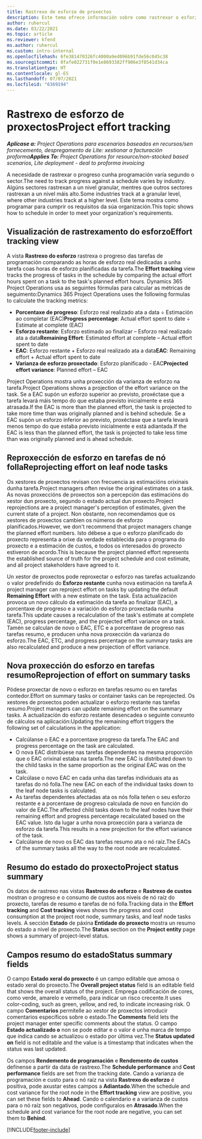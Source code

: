```yaml
---
title: Rastrexo de esforzo de proxectos
description: Este tema ofrece información sobre como rastrexar o esforzo do proxecto e o progreso do traballo.
author: ruhercul
ms.date: 03/22/2021
ms.topic: article
ms.reviewer: kfend
ms.author: ruhercul
ms.custom: intro-internal
ms.openlocfilehash: 6fe381470326fc4000a9ed096b91fde56c045c38
ms.sourcegitcommit: 0fafe022731f0e1e8693382ff906e3f8541d34ca
ms.translationtype: HT
ms.contentlocale: gl-ES
ms.lasthandoff: 07/07/2021
ms.locfileid: "6369194"
---
```

# <a name="project-effort-tracking"></a><span data-ttu-id="4ed91-103">Rastrexo de esforzo de proxectos</span><span class="sxs-lookup"><span data-stu-id="4ed91-103">Project effort tracking</span></span>

<span data-ttu-id="4ed91-104">_**Aplícase a:** Project Operations para escenarios baseados en recursos/sen fornecemento, despregamento de Lite: xestionar a facturación proforma_</span><span class="sxs-lookup"><span data-stu-id="4ed91-104">_**Applies To:** Project Operations for resource/non-stocked based scenarios, Lite deployment - deal to proforma invoicing_</span></span>

<span data-ttu-id="4ed91-105">A necesidade de rastrexar o progreso cunha programación varía segundo o sector.</span><span class="sxs-lookup"><span data-stu-id="4ed91-105">The need to track progress against a schedule varies by industry.</span></span> <span data-ttu-id="4ed91-106">Algúns sectores rastrexan a un nivel granular, mentres que outros sectores rastrexan a un nivel máis alto.</span><span class="sxs-lookup"><span data-stu-id="4ed91-106">Some industries track at a granular level, where other industries track at a higher level.</span></span> <span data-ttu-id="4ed91-107">Este tema mostra como programar para cumprir os requisitos da súa organización.</span><span class="sxs-lookup"><span data-stu-id="4ed91-107">This topic shows how to schedule in order to meet your organization's requirements.</span></span>

## <a name="effort-tracking-view"></a><span data-ttu-id="4ed91-108">Visualización de rastrexamento do esforzo</span><span class="sxs-lookup"><span data-stu-id="4ed91-108">Effort tracking view</span></span>

<span data-ttu-id="4ed91-109">A vista **Rastrexo do esforzo** rastrexa o progreso das tarefas de programación comparando as horas de esforzo real dedicadas a unha tarefa coas horas de esforzo planificadas da tarefa.</span><span class="sxs-lookup"><span data-stu-id="4ed91-109">The **Effort tracking** view tracks the progress of tasks in the schedule by comparing the actual effort hours spent on a task to the task's planned effort hours.</span></span> <span data-ttu-id="4ed91-110">Dynamics 365 Project Operations usa as seguintes fórmulas para calcular as métricas de seguimento:</span><span class="sxs-lookup"><span data-stu-id="4ed91-110">Dynamics 365 Project Operations uses the following formulas to calculate the tracking metrics:</span></span>

- <span data-ttu-id="4ed91-111">**Porcentaxe de progreso**: Esforzo real realizado ata a data ÷ Estimación ao completar (EAC)</span><span class="sxs-lookup"><span data-stu-id="4ed91-111">**Progress percentage**: Actual effort spent to date ÷ Estimate at complete (EAC)</span></span> 
- <span data-ttu-id="4ed91-112">**Esforzo restante**: Esforzo estimado ao finalizar – Esforzo real realizado ata a data</span><span class="sxs-lookup"><span data-stu-id="4ed91-112">**Remaining Effort**: Estimated effort at complete – Actual effort spent to date</span></span> 
- <span data-ttu-id="4ed91-113">**EAC**: Esforzo restante + Esforzo real realizado ata a data</span><span class="sxs-lookup"><span data-stu-id="4ed91-113">**EAC**: Remaining effort + Actual effort spent to date</span></span> 
- <span data-ttu-id="4ed91-114">**Varianza de esforzo proxectado**: Esforzo planificado - EAC</span><span class="sxs-lookup"><span data-stu-id="4ed91-114">**Projected effort variance**: Planned effort – EAC</span></span>

<span data-ttu-id="4ed91-115">Project Operations mostra unha proxección da varianza de esforzo na tarefa.</span><span class="sxs-lookup"><span data-stu-id="4ed91-115">Project Operations shows a projection of the effort variance on the task.</span></span> <span data-ttu-id="4ed91-116">Se a EAC supón un esforzo superior ao previsto, proxéctase que a tarefa levará máis tempo do que estaba previsto inicialmente e está atrasada.</span><span class="sxs-lookup"><span data-stu-id="4ed91-116">If the EAC is more than the planned effort, the task is projected to take more time than was originally planned and is behind schedule.</span></span> <span data-ttu-id="4ed91-117">Se a EAC supón un esforzo inferior ao previsto, proxéctase que a tarefa levará menos tempo do que estaba previsto inicialmente e está adiantada.</span><span class="sxs-lookup"><span data-stu-id="4ed91-117">If the EAC is less than the planned effort, the task is projected to take less time than was originally planned and is ahead schedule.</span></span>

## <a name="reprojecting-effort-on-leaf-node-tasks"></a><span data-ttu-id="4ed91-118">Reproxección de esforzo en tarefas de nó folla</span><span class="sxs-lookup"><span data-stu-id="4ed91-118">Reprojecting effort on leaf node tasks</span></span>

<span data-ttu-id="4ed91-119">Os xestores de proxectos revisan con frecuencia as estimacións orixinais dunha tarefa.</span><span class="sxs-lookup"><span data-stu-id="4ed91-119">Project managers often revise the original estimates on a task.</span></span> <span data-ttu-id="4ed91-120">As novas proxeccións de proxectos son a percepción das estimacións do xestor dun proxecto, segundo o estado actual dun proxecto.</span><span class="sxs-lookup"><span data-stu-id="4ed91-120">Project reprojections are a project manager's perception of estimates, given the current state of a project.</span></span> <span data-ttu-id="4ed91-121">Non obstante, non recomendamos que os xestores de proxectos cambien os números de esforzo planificados.</span><span class="sxs-lookup"><span data-stu-id="4ed91-121">However, we don't recommend that project managers change the planned effort numbers.</span></span> <span data-ttu-id="4ed91-122">Isto débese a que o esforzo planificado do proxecto representa a orixe da verdade establecida para o programa do proxecto e a estimación de custos, e todos os interesados do proxecto estiveron de acordo.</span><span class="sxs-lookup"><span data-stu-id="4ed91-122">This is because the project planned effort represents the established source of truth for the project schedule and cost estimate, and all project stakeholders have agreed to it.</span></span>

<span data-ttu-id="4ed91-123">Un xestor de proxectos pode reproxectar o esforzo nas tarefas actualizando o valor predefinido do **Esforzo restante** cunha nova estimación na tarefa.</span><span class="sxs-lookup"><span data-stu-id="4ed91-123">A project manager can reproject effort on tasks by updating the default **Remaining Effort** with a new estimate on the task.</span></span> <span data-ttu-id="4ed91-124">Esta actualización provoca un novo cálculo da estimación da tarefa ao finalizar (EAC), a porcentaxe de progreso e a variación do esforzo proxectada nunha tarefa.</span><span class="sxs-lookup"><span data-stu-id="4ed91-124">This update causes a recalculation of the task's estimate at complete (EAC), progress percentage, and the projected effort variance on a task.</span></span> <span data-ttu-id="4ed91-125">Tamén se calculan de novo o EAC, ETC e a porcentaxe de progreso nas tarefas resumo, e producen unha nova proxección da varianza do esforzo.</span><span class="sxs-lookup"><span data-stu-id="4ed91-125">The EAC, ETC, and progress percentage on the summary tasks are also recalculated and produce a new projection of effort variance.</span></span>

## <a name="reprojection-of-effort-on-summary-tasks"></a><span data-ttu-id="4ed91-126">Nova proxección do esforzo en tarefas resumo</span><span class="sxs-lookup"><span data-stu-id="4ed91-126">Reprojection of effort on summary tasks</span></span>

<span data-ttu-id="4ed91-127">Pódese proxectar de novo o esforzo en tarefas resumo ou en tarefas contedor.</span><span class="sxs-lookup"><span data-stu-id="4ed91-127">Effort on summary tasks or container tasks can be reprojected.</span></span> <span data-ttu-id="4ed91-128">Os xestores de proxectos poden actualizar o esforzo restante nas tarefas resumo.</span><span class="sxs-lookup"><span data-stu-id="4ed91-128">Project managers can update remaining effort on the summary tasks.</span></span> <span data-ttu-id="4ed91-129">A actualización do esforzo restante desencadea o seguinte conxunto de cálculos na aplicación:</span><span class="sxs-lookup"><span data-stu-id="4ed91-129">Updating the remaining effort triggers the following set of calculations in the application:</span></span>

- <span data-ttu-id="4ed91-130">Calcúlanse o EAC e a porcentaxe progreso da tarefa.</span><span class="sxs-lookup"><span data-stu-id="4ed91-130">The EAC and progress percentage on the task are calculated.</span></span>
- <span data-ttu-id="4ed91-131">O nova EAC distribúese nas tarefas dependentes na mesma proporción que o EAC orixinal estaba na tarefa.</span><span class="sxs-lookup"><span data-stu-id="4ed91-131">The new EAC is distributed down to the child tasks in the same proportion as the original EAC was on the task.</span></span>
- <span data-ttu-id="4ed91-132">Calcúlase o novo EAC en cada unha das tarefas individuais ata as tarefas do nó folla.</span><span class="sxs-lookup"><span data-stu-id="4ed91-132">The new EAC on each of the individual tasks down to the leaf node tasks is calculated.</span></span> 
- <span data-ttu-id="4ed91-133">As tarefas dependentes afectadas ata os nós folla teñen o seu esforzo restante e a porcentaxe de progreso calculada de novo en función do valor de EAC.</span><span class="sxs-lookup"><span data-stu-id="4ed91-133">The affected child tasks down to the leaf nodes have their remaining effort and progress percentage recalculated based on the EAC value.</span></span> <span data-ttu-id="4ed91-134">Isto da lugar a unha nova proxección para a varianza de esforzo da tarefa.</span><span class="sxs-lookup"><span data-stu-id="4ed91-134">This results in a new projection for the effort variance of the task.</span></span> 
- <span data-ttu-id="4ed91-135">Calcúlanse de novo os EAC das tarefas resumo ata o nó raíz.</span><span class="sxs-lookup"><span data-stu-id="4ed91-135">The EACs of the summary tasks all the way to the root node are recalculated.</span></span>


## <a name="project-status-summary"></a><span data-ttu-id="4ed91-136">Resumo do estado do proxecto</span><span class="sxs-lookup"><span data-stu-id="4ed91-136">Project status summary</span></span>

<span data-ttu-id="4ed91-137">Os datos de rastrexo nas vistas **Rastrexo do esforzo** e **Rastrexo de custos** mostran o progreso e o consumo de custos aos niveis de nó raíz do proxecto, tarefas de resumo e tarefas de nó folla.</span><span class="sxs-lookup"><span data-stu-id="4ed91-137">Tracking data in the **Effort tracking** and **Cost tracking** views shows the progress and cost consumption at the project root node, summary tasks, and leaf node tasks levels.</span></span> <span data-ttu-id="4ed91-138">A sección **Estado** de páxina **Entidade do proxecto** mostra un resumo do estado a nivel de proxecto.</span><span class="sxs-lookup"><span data-stu-id="4ed91-138">The **Status** section on the **Project entity** page shows a summary of project-level status.</span></span>

## <a name="status-summary-fields"></a><span data-ttu-id="4ed91-139">Campos resumo do estado</span><span class="sxs-lookup"><span data-stu-id="4ed91-139">Status summary fields</span></span>

<span data-ttu-id="4ed91-140">O campo **Estado xeral do proxecto** é un campo editable que amosa o estado xeral do proxecto.</span><span class="sxs-lookup"><span data-stu-id="4ed91-140">The **Overall project status** field is an editable field that shows the overall status of the project.</span></span> <span data-ttu-id="4ed91-141">Emprega codificación de cores, como verde, amarelo e vermello, para indicar un risco crecente.</span><span class="sxs-lookup"><span data-stu-id="4ed91-141">It uses color-coding, such as green, yellow, and red, to indicate increasing risk.</span></span> <span data-ttu-id="4ed91-142">O campo **Comentarios** permítelle ao xestor de proxectos introducir comentarios específicos sobre o estado.</span><span class="sxs-lookup"><span data-stu-id="4ed91-142">The **Comments** field lets the project manager enter specific comments about the status.</span></span> <span data-ttu-id="4ed91-143">O campo **Estado actualizado o** non se pode editar e o valor é unha marca de tempo que indica cando se actualizou o estado por última vez.</span><span class="sxs-lookup"><span data-stu-id="4ed91-143">The **Status updated on** field is not editable and the value is a timestamp that indicates when the status was last updated.</span></span>

<span data-ttu-id="4ed91-144">Os campos **Rendemento de programación** e **Rendemento de custos** defínense a partir da data de rastrexo.</span><span class="sxs-lookup"><span data-stu-id="4ed91-144">The **Schedule performance** and **Cost performance** fields are set from the tracking date.</span></span> <span data-ttu-id="4ed91-145">Cando a varianza de programación e custo para o nó raíz na vista **Rastrexo do esforzo** é positiva, pode axustar estes campos a **Adiantado**.</span><span class="sxs-lookup"><span data-stu-id="4ed91-145">When the schedule and cost variance for the root node in the **Effort tracking** view are positive, you can set these fields to **Ahead**.</span></span> <span data-ttu-id="4ed91-146">Cando o calendario e a varianza de custos para o nó raíz son negativos, pode configuralos en **Atrasado**.</span><span class="sxs-lookup"><span data-stu-id="4ed91-146">When the schedule and cost variance for the root node are negative, you can set them to **Behind**.</span></span>


[!INCLUDE[footer-include](../includes/footer-banner.md)]
